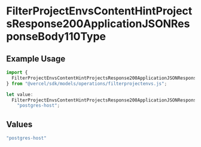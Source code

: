 # FilterProjectEnvsContentHintProjectsResponse200ApplicationJSONResponseBody110Type

## Example Usage

```typescript
import {
  FilterProjectEnvsContentHintProjectsResponse200ApplicationJSONResponseBody110Type,
} from "@vercel/sdk/models/operations/filterprojectenvs.js";

let value:
  FilterProjectEnvsContentHintProjectsResponse200ApplicationJSONResponseBody110Type =
    "postgres-host";
```

## Values

```typescript
"postgres-host"
```